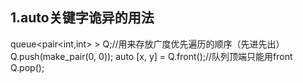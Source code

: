 ## 1.auto关键字诡异的用法

queue<pair<int,int> > Q;//用来存放广度优先遍历的顺序（先进先出）
Q.push(make_pair(0, 0));
auto [x, y] = Q.front();//队列顶端只能用front
Q.pop();
